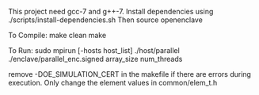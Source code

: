 This project need gcc-7 and g++-7.
Install dependencies using ./scripts/install-dependencies.sh
Then source openenclave

To Compile:
make clean
make


To Run:
sudo mpirun [-hosts host_list] ./host/parallel ./enclave/parallel_enc.signed array_size num_threads

remove -DOE_SIMULATION_CERT in the makefile if there are errors during execution.
Only change the element values in common/elem_t.h
